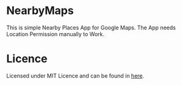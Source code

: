 NearbyMaps
==========
This is simple Nearby Places App for Google Maps. The App needs Location Permission manually to Work.

Licence
=======
Licensed under MIT Licence and can be found in [here](https://github.com/tdn1998/NearbyMaps/blob/master/LICENSE).

